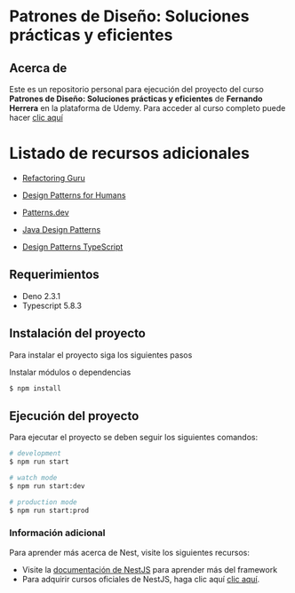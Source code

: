 # Patrones de Diseño: Soluciones prácticas y eficientes

## Acerca de

Este es un repositorio personal para ejecución del proyecto del curso **Patrones de Diseño: Soluciones prácticas y eficientes** de **Fernando Herrera** en la plataforma de Udemy. Para acceder al curso completo puede hacer [clic aquí](https://www.udemy.com/course/patrones-diseno/)

# Listado de recursos adicionales

* [Refactoring Guru](https://refactoring.guru/es/design-patterns/catalog)

* [Design Patterns for Humans](https://github.com/kamranahmedse/design-patterns-for-humans?tab=readme-ov-file)

* [Patterns.dev](https://www.patterns.dev/)

* [Java Design Patterns](https://github.com/iluwatar/java-design-patterns)

* [Design Patterns TypeScript](https://github.com/torokmark/design_patterns_in_typescript?tab=readme-ov-file)

## Requerimientos

- Deno 2.3.1
- Typescript 5.8.3

## Instalación del proyecto

Para instalar el proyecto siga los siguientes pasos

Instalar módulos o dependencias

```bash
$ npm install
```

## Ejecución del proyecto

Para ejecutar el proyecto se deben seguir los siguientes comandos:

```bash
# development
$ npm run start

# watch mode
$ npm run start:dev

# production mode
$ npm run start:prod

```

### Información adicional

Para aprender más acerca de Nest, visite los siguientes recursos:

- Visite la [documentación de NestJS](https://docs.nestjs.com) para aprender más del framework
- Para adquirir cursos oficiales de NestJS, haga clic aquí [clic aquí](https://courses.nestjs.com/).
